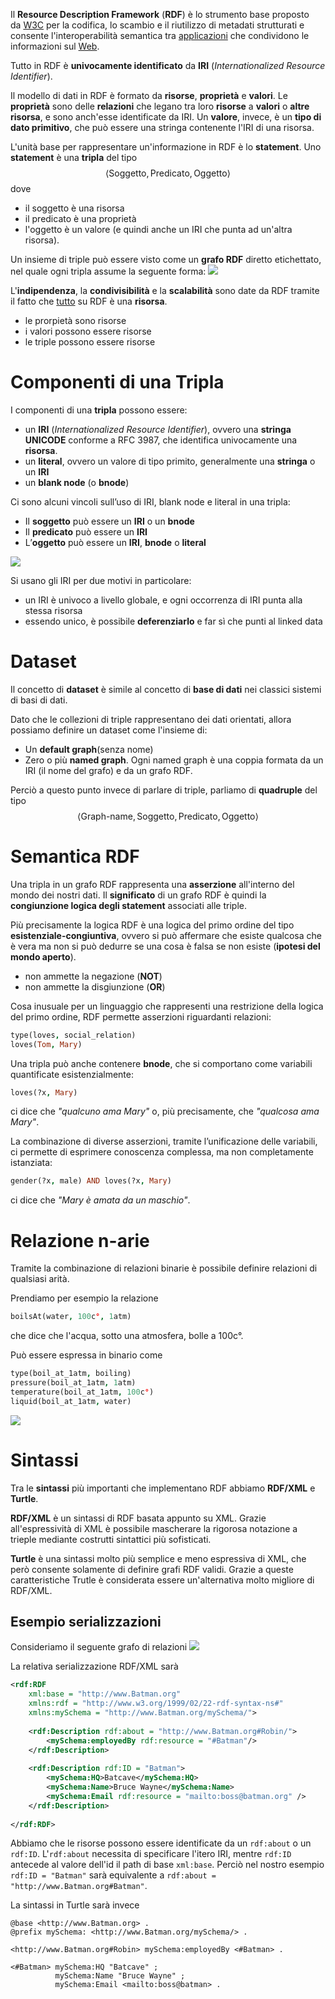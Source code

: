 Il **Resource Description Framework** (**RDF**) è lo strumento base proposto da [W3C](https://it.wikipedia.org/wiki/W3C "W3C") per la codifica, lo scambio e il riutilizzo di metadati strutturati e consente l'interoperabilità semantica tra [applicazioni](https://it.wikipedia.org/wiki/Applicazioni "Applicazioni") che condividono le informazioni sul [Web](https://it.wikipedia.org/wiki/Web "Web").

Tutto in RDF è **univocamente identificato** da **IRI** (*Internationalized Resource Identifier*).

Il modello di dati in RDF è formato da **risorse**, **proprietà** e **valori**.
Le **proprietà** sono delle **relazioni** che legano tra loro **risorse** a **valori** o **altre risorsa**, e sono anch'esse identificate da IRI.
Un **valore**, invece, è un **tipo di dato primitivo**, che può essere una stringa contenente l'IRI di una risorsa.

L'unità base per rappresentare un'informazione in RDF è lo **statement**.
Uno **statement** è una **tripla** del tipo $$\langle\text{Soggetto}, \text{Predicato}, \text{Oggetto}\rangle$$dove
- il soggetto è una risorsa
- il predicato è una proprietà
- l'oggetto è un valore (e quindi anche un IRI che punta ad un'altra risorsa).

Un insieme di triple può essere visto come un **grafo RDF** diretto etichettato, nel quale ogni tripla assume la seguente forma:
![](./img/rdf_1.png)

L'**indipendenza**, la **condivisibilità** e la **scalabilità** sono date da RDF tramite il fatto che <u>tutto</u> su RDF è una **risorsa**.
- le prorpietà sono risorse
- i valori possono essere risorse
- le triple possono essere risorse

# Componenti di una Tripla
I componenti di una **tripla** possono essere:
- un **IRI** (*Internationalized Resource Identifier*), ovvero una **stringa UNICODE** conforme a RFC 3987, che identifica univocamente una **risorsa**.
- un **literal**, ovvero un valore di tipo primito, generalmente una **stringa** o un **IRI**
- un **blank node** (o **bnode**)

Ci sono alcuni vincoli sull’uso di IRI, blank node e literal in una tripla:
- Il **soggetto** può essere un **IRI** o un **bnode**
- Il **predicato** può essere un **IRI**
- L’**oggetto** può essere un **IRI**, **bnode** o **literal**

![](./img/rdf_2.png)

Si usano gli IRI per due motivi in particolare:
- un IRI è univoco a livello globale, e ogni occorrenza di IRI punta alla stessa risorsa
- essendo unico, è possibile **deferenziarlo** e far sì che punti al linked data

# Dataset
Il concetto di **dataset** è simile al concetto di **base di dati** nei classici sistemi di basi di dati.

Dato che le collezioni di triple rappresentano dei dati orientati, allora possiamo definire un dataset come l'insieme di:
-  Un **default graph**(senza nome)
- Zero o più **named graph**. Ogni named graph è una coppia formata da un IRI (il nome del grafo) e da un grafo RDF.

Perciò a questo punto invece di parlare di triple, parliamo di **quadruple** del tipo $$\langle\text{Graph-name},\text{Soggetto}, \text{Predicato}, \text{Oggetto}\rangle$$

# Semantica RDF
Una tripla in un grafo RDF rappresenta una **asserzione** all'interno del mondo dei nostri dati.
Il **significato** di un grafo RDF è quindi la **congiunzione logica degli statement** associati alle triple.

Più precisamente la logica RDF è una logica del primo ordine del tipo **esistenziale-congiuntiva**, ovvero si può affermare che esiste qualcosa che è vera ma non si può dedurre se una cosa è falsa se non esiste (**ipotesi del mondo aperto**).
- non ammette la negazione (**NOT**)
- non ammette la disgiunzione (**OR**)

Cosa inusuale per un linguaggio che rappresenti una restrizione della logica del primo ordine, RDF permette asserzioni riguardanti relazioni:

```prolog
type(loves, social_relation)
loves(Tom, Mary)
```

Una tripla può anche contenere **bnode**, che si comportano come variabili quantificate esistenzialmente:

```prolog
loves(?x, Mary)
```
ci dice che *"qualcuno ama Mary"* o, più precisamente, che *"qualcosa ama Mary"*.

La combinazione di diverse asserzioni, tramite l’unificazione delle variabili, ci permette di esprimere conoscenza complessa, ma non completamente istanziata:
```prolog
gender(?x, male) AND loves(?x, Mary)
```   
ci dice che *"Mary è amata da un maschio"*.

# Relazione n-arie
Tramite la combinazione di relazioni binarie è possibile definire relazioni di qualsiasi arità.

Prendiamo per esempio la relazione
```prolog
boilsAt(water, 100c°, 1atm)
```
che dice che l'acqua, sotto una atmosfera, bolle a 100c°.

Può essere espressa in binario come
```prolog
type(boil_at_1atm, boiling)
pressure(boil_at_1atm, 1atm)
temperature(boil_at_1atm, 100c°)
liquid(boil_at_1atm, water)
```

![](./img/rdf_3.png)

# Sintassi
Tra le **sintassi** più importanti che implementano RDF abbiamo **RDF/XML** e **Turtle**.

**RDF/XML** è un sintassi di RDF basata appunto su XML.
Grazie all'espressività di XML è possibile mascherare la rigorosa notazione a trieple mediante costrutti sintattici più sofisticati.

**Turtle** è una sintassi molto più semplice e meno espressiva di XML, che però consente solamente di definire grafi RDF validi.
Grazie a queste caratteristiche Trutle è considerata essere un'alternativa molto migliore di RDF/XML.

## Esempio serializzazioni
Consideriamo il seguente grafo di relazioni
![](./img/rdf_4.png)

La relativa serializzazione RDF/XML sarà
```xml
<rdf:RDF
	xml:base = "http://www.Batman.org"
	xmlns:rdf = "http://www.w3.org/1999/02/22-rdf-syntax-ns#"
	xmlns:mySchema = "http://www.Batman.org/mySchema/">
	
	<rdf:Description rdf:about = "http://www.Batman.org#Robin/"> 
		<mySchema:employedBy rdf:resource = "#Batman"/>
	</rdf:Description>
	
	<rdf:Description rdf:ID = "Batman">
		<mySchema:HQ>Batcave</mySchema:HQ>  
		<mySchema:Name>Bruce Wayne</mySchema:Name>
		<mySchema:Email rdf:resource = "mailto:boss@batman.org" />
	</rdf:Description>
	
</rdf:RDF>
```

Abbiamo che le risorse possono essere identificate da un `rdf:about` o un `rdf:ID`.
L'`rdf:about` necessita di specificare l'itero IRI, mentre `rdf:ID` antecede al valore dell'id il path di base `xml:base`.
Perciò nel nostro esempio `rdf:ID = "Batman"` sarà equivalente a `rdf:about = "http://www.Batman.org#Batman"`.

La sintassi in Turtle sarà invece
```turtle
@base <http://www.Batman.org> .
@prefix mySchema: <http://www.Batman.org/mySchema/> .

<http://www.Batman.org#Robin> mySchema:employedBy <#Batman> .

<#Batman> mySchema:HQ "Batcave" ;
          mySchema:Name "Bruce Wayne" ;
          mySchema:Email <mailto:boss@batman> .
```